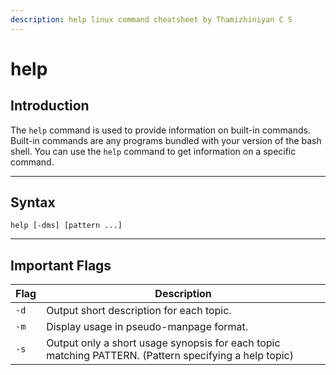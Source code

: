 ```yaml
---
description: help linux command cheatsheet by Thamizhiniyan C S
---
```


# help

## Introduction

The `help` command is used to provide information on built-in commands. Built-in commands are any programs bundled with your version of the bash shell. You can use the `help` command to get information on a specific command.

***

## Syntax

`help [-dms] [pattern ...]`

***

## Important Flags

| Flag | Description                                                                                           |
| ---- | ----------------------------------------------------------------------------------------------------- |
| `-d` | Output short description for each topic.                                                              |
| `-m` | Display usage in pseudo-manpage format.                                                               |
| `-s` | Output only a short usage synopsis for each topic matching PATTERN. (Pattern specifying a help topic) |
